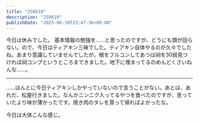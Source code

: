 ```yaml
---
title: "250610"
description: "250610"
publishDate: "2025-06-10T23:47:36+09:00"
---
```

今日は休みでした。
基本情報の勉強を……と思ったのですが、どうにも頭が回らない。ので、今日はティアキン三昧でした。ティアキン自体やるのが久々でしたね。あまり意識していませんでしたが。根をフルコンしてあつは祠を30弱見つければ祠コンプというところまできました。地下に埋まってるのめんどくさいねんな……。

---

……ほんとに今日ティアキンしかやっていないので言うことがない。あとは、あれだ、松屋行きました。なんかニンニク入ってるやつを食べたのですが、思っていたより味が薄かったです。焼き肉のタレを貰って帰ればよかったな。

今日は大体こんな感じ。